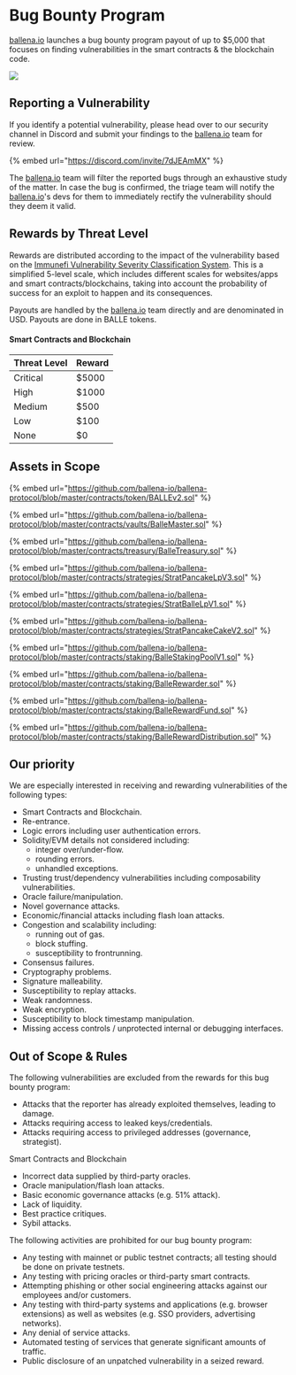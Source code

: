 # Bug Bounty Program

[ballena.io](https://ballena.io/) launches a bug bounty program payout of up to $5,000 that focuses on finding vulnerabilities in the smart contracts & the blockchain code.



![](https://cdn-images-1.medium.com/max/800/1*Wb-OXpMQ1E9SbIxANDrFcQ.png)

## Reporting a Vulnerability

If you identify a potential vulnerability, please head over to our security channel in Discord and submit your findings to the [ballena.io](https://ballena.io/) team for review. 

{% embed url="https://discord.com/invite/7dJEAmMX" %}

The [ballena.io](https://ballena.io/) team will filter the reported bugs through an exhaustive study of the matter. In case the bug is confirmed, the triage team will notify the [ballena.io](https://ballena.io/)'s devs for them to immediately rectify the vulnerability should they deem it valid. 

## Rewards by Threat Level

Rewards are distributed according to the impact of the vulnerability based on the [Immunefi Vulnerability Severity Classification System](https://immunefi.com/severity-system/). This is a simplified 5-level scale, which includes different scales for websites/apps and smart contracts/blockchains, taking into account the probability of success for an exploit to happen and its consequences.

Payouts are handled by the [ballena.io](https://ballena.io/) team directly and are denominated in USD. Payouts are done in BALLE tokens.



#### Smart Contracts and Blockchain

| Threat Level | Reward |
| :--- | :--- |
| Critical | $5000 |
| High | $1000 |
| Medium | $500 |
| Low | $100 |
| None | $0 |

## Assets in Scope

{% embed url="https://github.com/ballena-io/ballena-protocol/blob/master/contracts/token/BALLEv2.sol" %}

{% embed url="https://github.com/ballena-io/ballena-protocol/blob/master/contracts/vaults/BalleMaster.sol" %}

{% embed url="https://github.com/ballena-io/ballena-protocol/blob/master/contracts/treasury/BalleTreasury.sol" %}

{% embed url="https://github.com/ballena-io/ballena-protocol/blob/master/contracts/strategies/StratPancakeLpV3.sol" %}

{% embed url="https://github.com/ballena-io/ballena-protocol/blob/master/contracts/strategies/StratBalleLpV1.sol" %}

{% embed url="https://github.com/ballena-io/ballena-protocol/blob/master/contracts/strategies/StratPancakeCakeV2.sol" %}

{% embed url="https://github.com/ballena-io/ballena-protocol/blob/master/contracts/staking/BalleStakingPoolV1.sol" %}

{% embed url="https://github.com/ballena-io/ballena-protocol/blob/master/contracts/staking/BalleRewarder.sol" %}

{% embed url="https://github.com/ballena-io/ballena-protocol/blob/master/contracts/staking/BalleRewardFund.sol" %}

{% embed url="https://github.com/ballena-io/ballena-protocol/blob/master/contracts/staking/BalleRewardDistribution.sol" %}

## Our priority

We are especially interested in receiving and rewarding vulnerabilities of the following types:

* Smart Contracts and Blockchain.
* Re-entrance.
* Logic errors including user authentication errors.
* Solidity/EVM details not considered including:
  * integer over/under-flow.
  * rounding errors.
  * unhandled exceptions.
* Trusting trust/dependency vulnerabilities including composability vulnerabilities.
* Oracle failure/manipulation.
* Novel governance attacks.
* Economic/financial attacks including flash loan attacks.
* Congestion and scalability including:
  * running out of gas.
  * block stuffing.
  * susceptibility to frontrunning.
* Consensus failures.
* Cryptography problems.
* Signature malleability.
* Susceptibility to replay attacks.
* Weak randomness.
* Weak encryption.
* Susceptibility to block timestamp manipulation.
* Missing access controls / unprotected internal or debugging interfaces.

## Out of Scope & Rules

The following vulnerabilities are excluded from the rewards for this bug bounty program:

* Attacks that the reporter has already exploited themselves, leading to damage.
* Attacks requiring access to leaked keys/credentials.
* Attacks requiring access to privileged addresses \(governance, strategist\).

Smart Contracts and Blockchain

* Incorrect data supplied by third-party oracles.
* Oracle manipulation/flash loan attacks.
* Basic economic governance attacks \(e.g. 51% attack\).
* Lack of liquidity.
* Best practice critiques.
* Sybil attacks.

The following activities are prohibited for our bug bounty program:

* Any testing with mainnet or public testnet contracts; all testing should be done on private testnets.
* Any testing with pricing oracles or third-party smart contracts.
* Attempting phishing or other social engineering attacks against our employees and/or customers.
* Any testing with third-party systems and applications \(e.g. browser extensions\) as well as websites \(e.g. SSO providers, advertising networks\).
* Any denial of service attacks.
* Automated testing of services that generate significant amounts of traffic.
* Public disclosure of an unpatched vulnerability in a seized reward.





